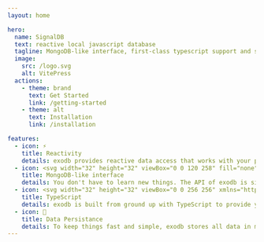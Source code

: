 ```yaml
---
layout: home

hero:
  name: SignalDB
  text: reactive local javascript database
  tagline: MongoDB-like interface, first-class typescript support and signal based reactivity, with your favorite library.
  image:
    src: /logo.svg
    alt: VitePress
  actions:
    - theme: brand
      text: Get Started
      link: /getting-started
    - theme: alt
      text: Installation
      link: /installation

features:
  - icon: ⚡️
    title: Reactivity
    details: exodb provides reactive data access that works with your preferred signal library such as <a href="https://github.com/preactjs/signals">@preact/signals-core</a> or <a href="https://www.solidjs.com/guides/reactivity">solid-js</a>. There is also a simple abstraction layer with that you can fastly build your own connector.
  - icon: <svg width="32" height="32" viewBox="0 0 120 258" fill="none" xmlns="http://www.w3.org/2000/svg"><path d="M83.0089 28.7559C72.1328 15.9086 62.7673 2.86053 60.8539 0.150554C60.6525 -0.0501848 60.3503 -0.0501848 60.1489 0.150554C58.2355 2.86053 48.8699 15.9086 37.9938 28.7559C-55.3594 147.292 52.6968 227.287 52.6968 227.287L53.6031 227.889C54.4087 240.235 56.4228 258 56.4228 258H60.451H64.4792C64.4792 258 66.4934 240.335 67.299 227.889L68.2052 227.187C68.306 227.187 176.362 147.292 83.0089 28.7559ZM60.451 225.48C60.451 225.48 55.6172 221.365 54.3081 219.257V219.057L60.1489 89.9813C60.1489 89.5798 60.7532 89.5798 60.7532 89.9813L66.594 219.057V219.257C65.2848 221.365 60.451 225.48 60.451 225.48Z" fill="#00684A"/></svg>
    title: MongoDB-like interface
    details: You don't have to learn new things. The API of exodb is similar to that of MongoDB. Thanks to <a href="https://github.com/kofrasa/mingo">the awesome mingo library</a>, you can use your common selectors.
  - icon: <svg width="32" height="32" viewBox="0 0 256 256" xmlns="http://www.w3.org/2000/svg" xml:space="preserve"><path fill="#3178c6" d="M0 0h256v256H0z"/><path fill="#fff" fill-rule="evenodd" d="M150.5 200.5v27.6c4.5 2.3 9.8 4 15.9 5.2s12.6 1.7 19.4 1.7c6.6 0 12.9-.6 18.9-1.9s11.2-3.4 15.7-6.3 8-6.7 10.7-11.4c2.6-4.7 3.9-10.5 3.9-17.4 0-5-.7-9.4-2.2-13.2s-3.7-7.1-6.5-10.1c-2.8-2.9-6.2-5.6-10.1-7.9-3.9-2.3-8.4-4.5-13.3-6.6-3.6-1.5-6.9-2.9-9.8-4.4-2.9-1.4-5.3-2.8-7.3-4.3s-3.6-3-4.7-4.7-1.6-3.5-1.6-5.6c0-1.9.5-3.6 1.5-5.1s2.4-2.8 4.1-3.9c1.8-1.1 4-1.9 6.6-2.5 2.6-.6 5.5-.9 8.6-.9 2.3 0 4.7.2 7.3.5 2.6.3 5.1.9 7.7 1.6 2.6.7 5.1 1.6 7.6 2.7 2.4 1.1 4.7 2.4 6.8 3.8v-25.8c-4.2-1.6-8.8-2.8-13.8-3.6s-10.7-1.2-17.1-1.2c-6.6 0-12.8.7-18.7 2.1-5.9 1.4-11 3.6-15.5 6.6-4.5 3-8 6.8-10.6 11.4-2.6 4.6-3.9 10.2-3.9 16.6 0 8.2 2.4 15.2 7.1 21.1 4.8 5.8 12 10.7 21.6 14.8 3.8 1.6 7.3 3.1 10.6 4.6 3.3 1.5 6.1 3 8.5 4.7s4.3 3.4 5.7 5.3 2.1 4.1 2.1 6.5c0 1.8-.4 3.4-1.3 5-.9 1.5-2.2 2.8-3.9 4s-3.9 2-6.6 2.6-5.7.9-9.2.9c-6 0-11.9-1.1-17.8-3.2-5.9-2-11.4-5.1-16.4-9.3zm-46-68.8H140V109H41v22.7h35.3V233h28.1V131.7z" clip-rule="evenodd"/></svg>
    title: TypeScript
    details: exodb is built from ground up with TypeScript to provide you type safeness while you develop.
  - icon: 📝
    title: Data Persistance
    details: To keep things fast and simple, exodb stores all data in memory. However, you can plugin a persistence adapter to save your data in other places
---
```

